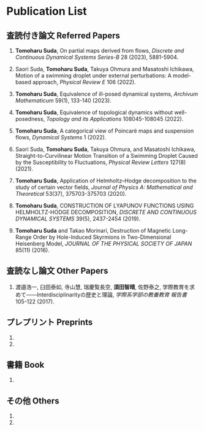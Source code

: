 # Publication List

## 査読付き論文 Referred Papers

1. **Tomoharu Suda**, On partial maps derived from flows, *Discrete and Continuous Dynamical Systems Series-B* 28 (2023), 5881-5904.

2. Saori Suda, **Tomoharu Suda**, Takuya Ohmura and Masatoshi Ichikawa, Motion of a swimming droplet under external perturbations: A model-based approach, *Physical Review E* 106 (2022).

3. **Tomoharu Suda**, Equivalence of ill-posed dynamical systems, *Archivum Mathematicum* 59(1), 133-140 (2023).

4. **Tomoharu Suda**, Equivalence of topological dynamics without well-posedness, *Topology and its Applications* 108045-108045 (2022).

5. **Tomoharu Suda**, A categorical view of Poincaré maps and suspension flows, *Dynamical Systems* 1 (2022).

6. Saori Suda, **Tomoharu Suda**, Takuya Ohmura, and Masatoshi Ichikawa, Straight-to-Curvilinear Motion Transition of a Swimming Droplet Caused by the Susceptibility to Fluctuations, *Physical Review Letters* 127(8) (2021).

7. **Tomoharu Suda**, Application of Helmholtz–Hodge decomposition to the study of certain vector fields, *Journal of Physics A: Mathematical and Theoretical* 53(37), 375703-375703 (2020).

8. **Tomoharu Suda**, CONSTRUCTION OF LYAPUNOV FUNCTIONS USING HELMHOLTZ-HODGE DECOMPOSITION, *DISCRETE AND CONTINUOUS DYNAMICAL SYSTEMS* 39(5), 2437-2454 (2019).

9. **Tomoharu Suda** and Takao Morinari, Destruction of Magnetic Long-Range Order by Hole-Induced Skyrmions in Two-Dimensional Heisenberg Model, *JOURNAL OF THE PHYSICAL SOCIETY OF JAPAN* 85(11) (2016).

## 査読なし論文 Other Papers

1. 渡邉浩一, 臼田泰如, 寺山慧, 瑞慶覧長空, **須田智晴**, 佐野泰之, 学際教育を求めて――Interdisciplinarityの歴史と理論, *学際系学部の教養教育 報告書* 105-122 (2017).



## プレプリント Preprints
1.

2.

## 書籍 Book

1.

## その他 Others

1.

2.
